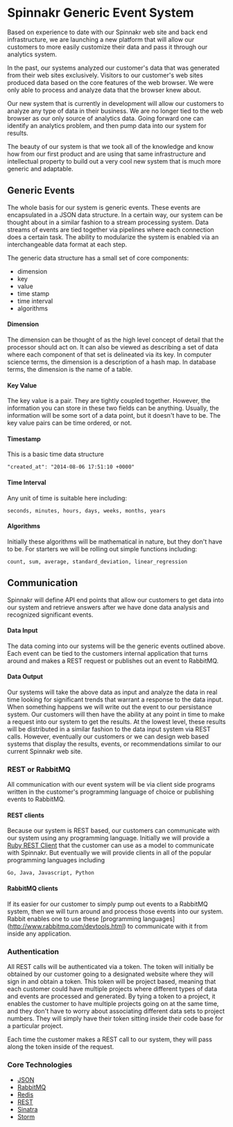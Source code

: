 
# Spinnakr Generic Event System

Based on experience to date with our Spinnakr web site and back end
infrastructure, we are launching a new platform that will allow our customers
to more easily customize their data and pass it through our analytics system.

In the past, our systems analyzed our customer's data that was generated
from their web sites exclusively.  Visitors to our customer's web sites produced
data based on the core features of the web browser.  We
were only able to process and analyze data that the browser knew about.

Our new system that is currently in development will allow our customers to
analyze any type of data in their business.  We are no longer tied to the
web browser as our only source of analytics data. Going forward one can
identify an analytics problem, and then pump data into our system for
results.

The beauty of our system is that we took all of the knowledge and know how
from our first product and are using that same infrastructure and intellectual
property to build out a very cool new system that is much more generic and
adaptable.

## Generic Events

The whole basis for our system is generic events.  These events are encapsulated
in a JSON data structure.  In a certain way, our system can be thought about in
a similar fashion to a stream processing system. Data streams of events are
tied together via pipelines where each connection does a certain task. The ability
to modularize the system is enabled via an interchangeable data format at each step.

The generic data structure has a small set of core components:

* dimension
* key
* value
* time stamp
* time interval
* algorithms

#### Dimension

The dimension can be thought of as the high level concept of detail that
the processor should act on.  It can also be viewed as describing a set
of data where each component of that set is delineated via its key. In
computer science terms, the dimension is a description of a hash map.
In database terms, the dimension is the name of a table.

#### Key Value

The key value is a pair.  They are tightly coupled together.  However,
the information you can store in these two fields can be anything.
Usually, the information will be some sort of a data point, but it doesn't
have to be.  The key value pairs can be time ordered, or not.

#### Timestamp

This is a basic time data structure

```
"created_at": "2014-08-06 17:51:10 +0000"
```

#### Time Interval

Any unit of time is suitable here including:

```
seconds, minutes, hours, days, weeks, months, years
```

#### Algorithms

Initially these algorithms will be mathematical in nature, but they don't
have to be.  For starters we will be rolling out simple functions including:

```
count, sum, average, standard_deviation, linear_regression
```

## Communication

Spinnakr will define API end points that allow our customers to get data into
our system and retrieve answers after we have done data analysis and recognized
significant events.

#### Data Input

The data coming into our systems will be the generic events outlined above.  Each
event can be tied to the customers internal application that turns around and
makes a REST request or publishes out an event to RabbitMQ.

#### Data Output

Our systems will take the above data as input and analyze the data in real time
looking for significant trends that warrant a response to the data input.
When something happens we will write out the event to our persistance system.
Our customers will then have the ability at any point in time to make a request
into our system to get the results.  At the lowest level, these results will
be distributed in a similar fashion to the data input system via REST calls.
However, eventually our customers or we can design web based systems that display
the results, events, or recommendations similar to our current Spinnakr web site.

### REST or RabbitMQ
All communication with our event system will be via client side programs written
in the customer's programming language of choice or publishing events to
RabbitMQ.

#### REST clients

Because our system is REST based, our customers can communicate with our system
using any programming language.  Initially we will provide a
[Ruby REST Client](https://github.com/rest-client/rest-client)
that the customer can use as a model to communicate with Spinnakr.  But eventually
we will provide clients in all of the popular programming languages including

```
Go, Java, Javascript, Python
```

#### RabbitMQ clients

If its easier for our customer to simply pump out events to a RabbitMQ
system, then we will turn around and process those events into our system.
Rabbit enables one to use these
[programming languages]
(http://www.rabbitmq.com/devtools.html)
to communicate with it from inside any application.

### Authentication

All REST
calls will be authenticated via a token.  The token will initially be obtained
by our customer going to a designated website where they will sign in and obtain
a token.  This token will be project based, meaning that each customer could
have multiple projects where different types of data and events are processed
and generated.  By tying a token to a project, it enables the customer to
have multiple projects going on at the same time, and they don't have to worry
about associating different data sets to project numbers.  They will simply have their token
sitting inside their code base for a particular project.

Each time the customer makes a REST call to our system, they will pass along the
token inside of the request.


### Core Technologies

* [JSON](http://json.org/)
* [RabbitMQ](http://www.rabbitmq.com/)
* [Redis](http://redis.io/)
* [REST](http://en.wikipedia.org/wiki/Representational_state_transfer)
* [Sinatra](http://www.sinatrarb.com/documentation.html)
* [Storm](http://storm.incubator.apache.org/)
